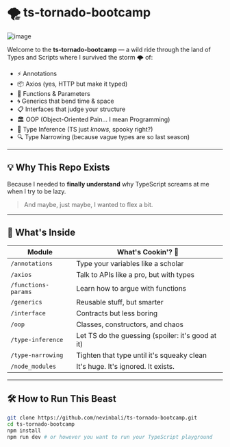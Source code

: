 # 🌪️ ts-tornado-bootcamp

![image](https://github.com/user-attachments/assets/07491f68-78a7-451e-8233-67ab6cf3afa0)

Welcome to the **ts-tornado-bootcamp** — a wild ride through the land of Types and Scripts where I survived the storm 🌩️ of:

- ⚡ Annotations
- 📦 Axios (yes, HTTP but make it typed)
- 🧮 Functions & Parameters
- 🌀 Generics that bend time & space
- 📋 Interfaces that judge your structure
- 🏛️ OOP (Object-Oriented Pain... I mean Programming)
- 🧠 Type Inference (TS just *knows*, spooky right?)
- 🔍 Type Narrowing (because vague types are so last season)

---

## 💡 Why This Repo Exists

Because I needed to **finally understand** why TypeScript screams at me when I try to be lazy.

> And maybe, just maybe, I wanted to flex a bit.

---

## 🧪 What's Inside

| Module | What's Cookin'? 🍳 |
|--------|--------------------|
| `/annotations` | Type your variables like a scholar |
| `/axios` | Talk to APIs like a pro, but with types |
| `/functions-params` | Learn how to argue with functions |
| `/generics` | Reusable stuff, but smarter |
| `/interface` | Contracts but less boring |
| `/oop` | Classes, constructors, and chaos |
| `/type-inference` | Let TS do the guessing (spoiler: it's good at it) |
| `/type-narrowing` | Tighten that type until it's squeaky clean |
| `/node_modules` | It's huge. It's ignored. It exists. |

---

## 🛠️ How to Run This Beast

```bash
git clone https://github.com/nevinbali/ts-tornado-bootcamp.git
cd ts-tornado-bootcamp
npm install
npm run dev # or however you want to run your TypeScript playground
